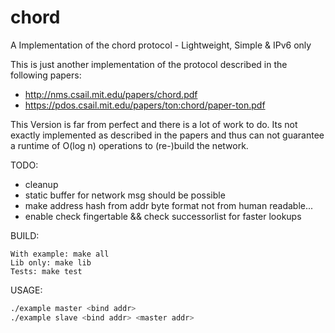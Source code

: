 # chord
A Implementation of the chord protocol - Lightweight, Simple &amp; IPv6 only

This is just another implementation of the protocol described in the following papers:

- http://nms.csail.mit.edu/papers/chord.pdf
- https://pdos.csail.mit.edu/papers/ton:chord/paper-ton.pdf

This Version is far from perfect and there is a lot of work to do. Its not exactly implemented as described in the papers and thus can not guarantee a runtime of O(log n) operations to (re-)build the network.



TODO:

- cleanup
- static buffer for network msg should be possible
- make address hash from addr byte format not from human readable...
- enable check fingertable && check successorlist for faster lookups

BUILD:

``` make
With example: make all
Lib only: make lib
Tests: make test
```

USAGE:

``` bash
./example master <bind addr>
./example slave <bind addr> <master addr>
```

